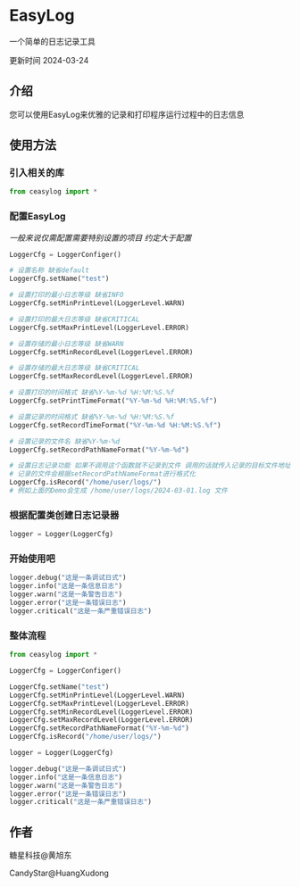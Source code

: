 # EasyLog

一个简单的日志记录工具

更新时间 2024-03-24 

## 介绍

您可以使用EasyLog来优雅的记录和打印程序运行过程中的日志信息

## 使用方法

### 引入相关的库

```python
from ceasylog import *
```

### 配置EasyLog

*一般来说仅需配置需要特别设置的项目 约定大于配置*

```python
LoggerCfg = LoggerConfiger()

# 设置名称 缺省default
LoggerCfg.setName("test")

# 设置打印的最小日志等级 缺省INFO
LoggerCfg.setMinPrintLevel(LoggerLevel.WARN)

# 设置打印的最大日志等级 缺省CRITICAL
LoggerCfg.setMaxPrintLevel(LoggerLevel.ERROR)

# 设置存储的最小日志等级 缺省WARN
LoggerCfg.setMinRecordLevel(LoggerLevel.ERROR)

# 设置存储的最大日志等级 缺省CRITICAL
LoggerCfg.setMaxRecordLevel(LoggerLevel.ERROR)

# 设置打印的时间格式 缺省%Y-%m-%d %H:%M:%S.%f
LoggerCfg.setPrintTimeFormat("%Y-%m-%d %H:%M:%S.%f")

# 设置记录的时间格式 缺省%Y-%m-%d %H:%M:%S.%f
LoggerCfg.setRecordTimeFormat("%Y-%m-%d %H:%M:%S.%f")

# 设置记录的文件名 缺省%Y-%m-%d
LoggerCfg.setRecordPathNameFormat("%Y-%m-%d")

# 设置日志记录功能 如果不调用这个函数就不记录到文件 调用的话就传入记录的目标文件地址（推荐绝对路径）
# 记录的文件会根据setRecordPathNameFormat进行格式化 
LoggerCfg.isRecord("/home/user/logs/")
# 例如上面的Demo会生成 /home/user/logs/2024-03-01.log 文件
```

### 根据配置类创建日志记录器

```python
logger = Logger(LoggerCfg)
```

### 开始使用吧

```python
logger.debug("这是一条调试日式")
logger.info("这是一条信息日志")
logger.warn("这是一条警告日志")
logger.error("这是一条错误日志")
logger.critical("这是一条严重错误日志")
```

### 整体流程

```python
from ceasylog import *

LoggerCfg = LoggerConfiger()

LoggerCfg.setName("test")
LoggerCfg.setMinPrintLevel(LoggerLevel.WARN)
LoggerCfg.setMaxPrintLevel(LoggerLevel.ERROR)
LoggerCfg.setMinRecordLevel(LoggerLevel.ERROR)
LoggerCfg.setMaxRecordLevel(LoggerLevel.ERROR)
LoggerCfg.setRecordPathNameFormat("%Y-%m-%d")
LoggerCfg.isRecord("/home/user/logs/")

logger = Logger(LoggerCfg)

logger.debug("这是一条调试日式")
logger.info("这是一条信息日志")
logger.warn("这是一条警告日志")
logger.error("这是一条错误日志")
logger.critical("这是一条严重错误日志")
```

## 作者

糖星科技@黄旭东

CandyStar@HuangXudong
